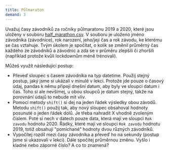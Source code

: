 ```yaml
---
title: Půlmaraton
demand: 3
---
```


Uvažuj časy závodníků za ročníky půlmaratonu 2019 a 2020, které jsou uloženy v souboru [half_marathon.csv](assets/half_marathon.csv). V souboru je uloženo jméno závodníka (závodnice), rok narození, jeho/její čas a rok závodu, ke kterému se čas vztahuje. Tvým úkolem je spočítat, o kolik se změnil průměrný čas každého ze závodníků a závodnic a zda se v průměru zlepšili či zhoršili (například protože kvůli lockdownům méně trénovali).

Můžeš využít následující postup:

- Převeď sloupec s časem závodníka na typ datetime. Použij stejný postup, jaký jsme si ukázali v minulé v lekci. Protože jde pouze o časový údaj, pandas k němu připojí dnešní datum, aby byly ve sloupci datum i čas. Toho si ale nevšímej, u obou sloupců je datum stejný, takže na porovnání údajů to nebude mít vliv.
- Pomocí metody `shift()` si dej na jeden řádek výsledky obou závodů. Metodu `shift()` použij tak, aby nový sloupec obsahoval hodnoty posunuté o jeden řádek dolů. Je třeba nahradit X vhodně zvoleným číslem. Poté si nech v datech pouze data, která mají ve sloupci `Rok zavodu` hodnotu 2020. Řádky, které mají ve sloupci `Rok zavodu` hodnotu 2019, totiž obsahují "pomíchané" hodnoty dvou různých závodníků.
- Vypočítej rozdíl mezi časy závodníka a převeď ho na sekundy (postup jsme si ukazovali v lekci). Dále spočítej průměrnou změnu. Vyšlo i kladné nebo záporné číslo? A co to znamená?
